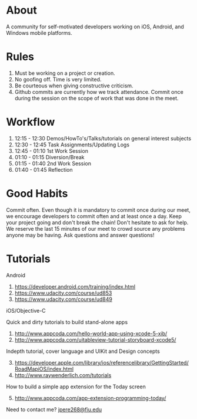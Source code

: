 # About

A community for self-motivated developers working on iOS, Android, and Windows mobile platforms.

# Rules

1. Must be working on a project or creation.
2. No goofing off. Time is very limited.
3. Be courteous when giving constructive criticism.
5. Github commits are currently how we track attendance.
   Commit once during the session on the scope of work that was done in the meet.

# Workflow

1. 12:15 - 12:30  Demos/HowTo's/Talks/tutorials on general interest subjects
2. 12:30 - 12:45  Task Assignments/Updating Logs
3. 12:45 - 01:10  1st Work Session
4. 01:10 - 01:15  Diversion/Break
5. 01:15 - 01:40  2nd Work Session
6. 01:40 - 01:45  Reflection

# Good Habits

Commit often. Even though it is mandatory to commit once during our meet, we encourage developers to commit often and at least once a day. Keep your project going and don't break the chain! 
Don't hesitate to ask for help. We reserve the last 15 minutes of our meet to crowd source any problems anyone may be having. Ask questions and answer questions!

# Tutorials

Android

1. https://developer.android.com/training/index.html
2. https://www.udacity.com/course/ud853
3. https://www.udacity.com/course/ud849

iOS/Objective-C

Quick and dirty tutorials to build stand-alone apps

1. http://www.appcoda.com/hello-world-app-using-xcode-5-xib/
2. http://www.appcoda.com/uitableview-tutorial-storyboard-xcode5/

Indepth tutorial, cover language and UIKit and Design concepts

3. https://developer.apple.com/library/ios/referencelibrary/GettingStarted/RoadMapiOS/index.html
4. http://www.raywenderlich.com/tutorials

How to build a simple app extension for the Today screen

5. http://www.appcoda.com/app-extension-programming-today/

Need to contact me?
jpere268@fiu.edu
